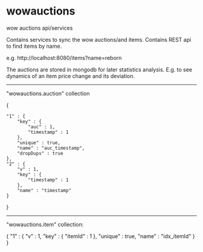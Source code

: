 wowauctions
===========

wow auctions api/services


Contains services to sync the wow auctions/and items.
Contains REST api to find items by name. 

e.g.
 http://localhost:8080/items?name=reborn 

The auctions are stored in mongodb for later statistics analysis. 
E.g. to see dynamics of an item price change and its deviation.


--------
"wowauctions.auction" collection

{
   
    "1" : {
        "key" : {
            "auc" : 1,
            "timestamp" : 1
        },
        "unique" : true,
        "name" : "auc_timestamp",
        "dropDups" : true
    },
    "2" : {
        "v" : 1,
        "key" : {
            "timestamp" : 1
        },
        "name" : "timestamp"
    }
}

----------
"wowauctions.item" collection:

{
    "1" : {
        "v" : 1,
        "key" : {
            "itemId" : 1
        },
        "unique" : true,
        "name" : "idx_itemId"
    }
}
